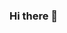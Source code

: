 ### Hi there 👋

<!--
**AI69IDH/AI69IDH** is a ✨ _special_ ✨ repository because its `README.md` (this file) appears on your GitHub profile.

Hi there!
My name is Aleksandr!

<picture>
 <source media="(prefers-color-scheme: dark)" srcset="[YOUR-DARKMODE-IMAGE](https://github.com/AI69IDH/AI69IDH/blob/main/1681734253021.JPEG)">
 <source media="(prefers-color-scheme: light)" srcset="[YOUR-LIGHTMODE-IMAGE](https://github.com/AI69IDH/AI69IDH/blob/main/1681734253021.JPEG)">
 <img alt="YOUR-ALT-TEXT" src="[YOUR-DEFAULT-IMAGE](https://user-images.github.com/AI69IDH/AI69IDH/blob/main/1681734253021.JPEG)">
</picture>

Here are some ideas to get you started:

- 🔭 I’m currently working on ...
- 🌱 I’m currently learning ...
- 👯 I’m looking to collaborate on ...
- 🤔 I’m looking for help with ...
- 💬 Ask me about ...
- 📫 How to reach me: ...
- 😄 Pronouns: ...
- ⚡ Fun fact: ...
-->
